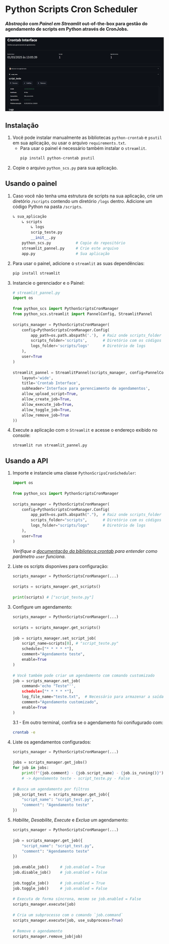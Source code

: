 # Python Scripts Cron Scheduler

#### *Abstração* com *Painel em Streamlit* out-of-the-box para gestão do agendamento de scripts em Python através de CronJobs.

![Demo](./demo.png)

## Instalação
1. Você pode instalar manualmente as bibliotecas `python-crontab` e `psutil` em sua aplicação, ou usar o arquivo `requirements.txt`.
    - Para usar o painel é necessário também instalar o `streamlit`.
        ```bash
        pip install python-crontab psutil
        ```
2. Copie o arquivo `python_scs.py` para sua aplicação.

## Usando o painel
1. Caso você não tenha uma estrutura de scripts na sua aplicação, crie um diretório `/scripts` contendo um diretório `/logs` dentro. Adicione um código Python na pasta `/scripts`.
    ```python
    ↳ sua_aplicação
        ↳ scripts
            ↳ logs
            scrip_teste.py
            __init__.py
        python_scs.py           # Copie do repositório
        streamlit_pannel.py     # Crie este arquivo
        app.py                  # Sua aplicação
    ```
2. Para usar o painel, adicione o `streamlit` as suas dependências:
    ```bash
    pip install streamlit
    ```
3. Instancie o gerenciador e o Painel:
    ```python
    # streamlit_pannel.py
    import os

    from python_scs import PythonScriptsCronManager
    from python_scs.streamlit import PannelConfig, StreamlitPannel

    scripts_manager = PythonScriptsCronManager(
        config=PythonScriptsCronManager.Config(
            app_path=os.path.abspath('.'),  # Raiz onde scripts_folder estará
            scripts_folder='scripts',       # Diretório com os códigos
            logs_folder='scripts/logs'      # Diretório de logs
        ),
        user=True
    )

    streamlit_pannel = StreamlitPannel(scripts_manager, config=PannelConfig(
        layout='wide',
        title='Crontab Interface',
        subheader='Interface para gerenciamento de agendamentos',
        allow_upload_script=True,
        allow_create_job=True,
        allow_execute_job=True,
        allow_toggle_job=True,
        allow_remove_job=True
    ))
    ```
4. Execute a aplicação com o `Streamlit` e acesse o endereço exibido no console:
    ```
    streamlit run streamlit_pannel.py
    ```

## Usando a API

1. Importe e instancie uma classe `PythonScripsCronScheduler`:
    ```python
    import os

    from python_scs import PythonScriptsCronManager

    scripts_manager = PythonScriptsCronManager(
        config=PythonScriptsCronManager.Config(
            app_path=os.path.abspath("."),  # Raiz onde scripts_folder estará
            scripts_folder="scripts",       # Diretório com os códigos
            logs_folder="scripts/logs"      # Diretório de logs
        ),
        user=True
    )
    ```
    *Verifique a [documentação da biblioteca crontab](https://pypi.org/project/python-crontab/#how-to-use-the-module) para entender como parâmetro `user` funciona.*

2. Liste os scripts disponíves para configuração:
    ```python
    scripts_manager = PythonScriptsCronManager(...)

    scripts = scripts_manager.get_scripts()

    print(scripts) # ["script_teste.py"]
    ```

3. Configure um agendamento:
    ```python
    scripts_manager = PythonScriptsCronManager(...)

    scripts = scripts_manager.get_scripts()

    job = scripts_manager.set_script_job(
        script_name=scripts[0], # "script_teste.py"
        schedule=["* * * * *"],
        comment="Agendamento teste",
        enable=True
    )

    # Você também pode criar um agendamento com comando customizado
    job = scripts_manager.set_job(
        command='echo "Teste"'',
        schedule=["* * * * *"],
        log_file_name="teste.txt",  # Necessário para armazenar a saída
        comment="Agendamento customizado",
        enable=True
    )
    ```
    3.1 - Em outro terminal, confira se o agendamento foi conifugurado com:
    ```bash
    crontab -e
    ```

4. Liste os agendamentos configurados:
    ```python
    scripts_manager = PythonScriptsCronManager(...)

    jobs = scripts_manager.get_jobs()
    for job in jobs:
        print(f"{job.comment} - {job.script_name} - {job.is_runing()}")
        # -> Agendamento teste - script_teste.py - False

    # Busca um agendamento por filtros
    job_script_test = scripts_manager.get_job({
        "script_name": "script_test.py",
        "comment": "Agendamento teste"
    })
    ```

5. *Habilite*, *Desabilite*, *Execute* e *Exclua* um agendamento:
    ```python
    scripts_manager = PythonScriptsCronManager(...)

    job = scripts_manager.get_job({
        "script_name": "script_test.py",
        "comment": "Agendamento teste"
    })

    job.enable_job()     # job.enabled = True
    job.disable_job()    # job.enabled = False

    job.toggle_job()     # job.enabled = True
    job.toggle_job()     # job.enabled = False

    # Executa de forma síncrona, mesmo se job.enabled = False
    scripts_manager.execute(job)

    # Cria um subprocesso com o comando `job.command`
    scripts_manager.execute(job, use_subprocess=True)

    # Remove o agendamento
    scripts_manager.remove_job(job)
    ```